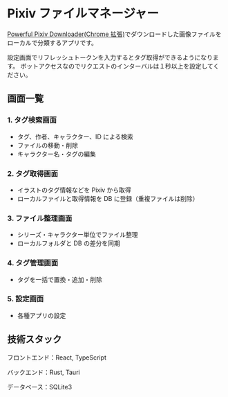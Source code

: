 # Pixiv ファイルマネージャー

[Powerful Pixiv Downloader(Chrome 拡張)](https://github.com/xuejianxianzun/PixivBatchDownloader)でダウンロードした画像ファイルをローカルで分類するアプリです。

設定画面でリフレッシュトークンを入力するとタグ取得ができるようになります。
ボットアクセスなのでリクエストのインターバルは１秒以上を設定してください。

## 画面一覧

### 1. タグ検索画面

- タグ、作者、キャラクター、ID による検索
- ファイルの移動・削除
- キャラクター名・タグの編集

### 2. タグ取得画面

- イラストのタグ情報などを Pixiv から取得
- ローカルファイルと取得情報を DB に登録（重複ファイルは削除）

### 3. ファイル整理画面

- シリーズ・キャラクター単位でファイル整理
- ローカルフォルダと DB の差分を同期

### 4. タグ管理画面

- タグを一括で置換・追加・削除

### 5. 設定画面

- 各種アプリの設定

## 技術スタック

フロントエンド：React, TypeScript

バックエンド：Rust, Tauri

データベース：SQLite3
